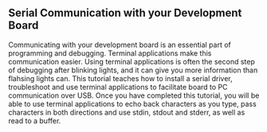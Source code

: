 ## Serial Communication with your Development Board

Communicating with your development board is an essential part of programming and debugging. Terminal applications make this communication easier. Using terminal applications is often the second step of debugging after blinking lights, and it can give you more information than flahsing lights can. This tutorial teaches how to install a serial driver, troubleshoot and use terminal applications to facilitate board to PC communication over USB. Once you have completed this tutorial, you will be able to use terminal applications to echo back characters as you type, pass characters in both directions and use stdin, stdout and stderr, as well as read to a buffer.
